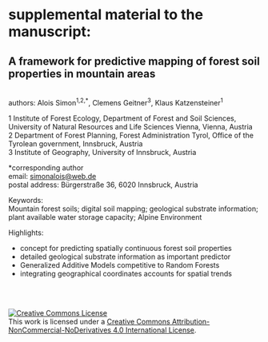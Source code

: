 # supplemental material to the manuscript:
## A framework for predictive mapping of forest soil properties in mountain areas
<br>
authors:    
Alois Simon<sup>1,2,*</sup>, Clemens Geitner<sup>3</sup>, Klaus Katzensteiner<sup>1</sup>  

1 Institute of Forest Ecology, Department of Forest and Soil Sciences, University of Natural Resources and Life Sciences Vienna, Vienna, Austria  
2 Department of Forest Planning, Forest Administration Tyrol, Office of the Tyrolean government, Innsbruck, Austria   
3 Institute of Geography, University of Innsbruck, Austria

*corresponding author         
email: simonalois@web.de  
postal address: Bürgerstraße 36, 6020 Innsbruck, Austria 

Keywords:  
Mountain forest soils; digital soil mapping; geological substrate information; plant available water storage capacity; Alpine Environment

Highlights: 
- concept for predicting spatially continuous forest soil properties
- detailed geological substrate information as important predictor  
- Generalized Additive Models competitive to Random Forests
- integrating geographical coordinates accounts for spatial trends 

<br>
<br>

<a rel="license" href="http://creativecommons.org/licenses/by-nc-nd/4.0/"><img alt="Creative Commons License" style="border-width:0" src="https://i.creativecommons.org/l/by-nc-nd/4.0/88x31.png" /></a><br />This work is licensed under a <a rel="license" href="http://creativecommons.org/licenses/by-nc-nd/4.0/">Creative Commons Attribution-NonCommercial-NoDerivatives 4.0 International License</a>.
